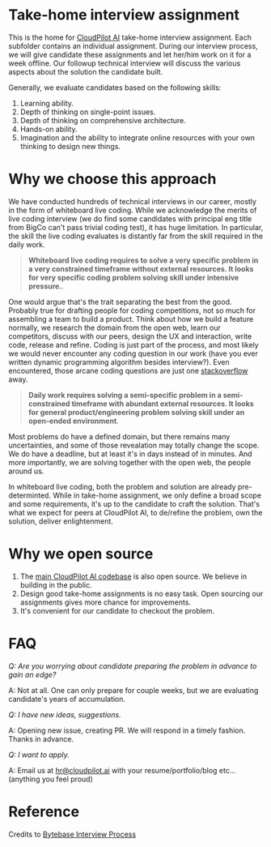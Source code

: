 
# Take-home interview assignment

This is the home for [CloudPilot AI](https://cloudpilot.ai) take-home interview assignment. Each subfolder contains an individual assignment. During our interview process, we will give candidate these assignments and let her/him work on it for a week offline. Our followup technical interview will discuss the various aspects about the solution the candidate built.

Generally, we evaluate candidates based on the following skills:
1. Learning ability.
2. Depth of thinking on single-point issues.
3. Depth of thinking on comprehensive architecture.
4. Hands-on ability.
5. Imagination and the ability to integrate online resources with your own thinking to design new things.

# Why we choose this approach

We have conducted hundreds of technical interviews in our career, mostly in the form of whiteboard live coding. While we acknowledge the merits of live coding interview (we do find some candidates with principal eng title from BigCo can't pass trivial coding test), it has huge limitation. In particular, the skill the live coding evaluates is distantly far from the skill required in the daily work.

> **Whiteboard live coding requires to solve a very specific problem in a very constrained timeframe without external resources. It looks for very specific coding problem solving skill under intensive pressure.**.

One would argue that's the trait separating the best from the good. Probably true for drafting people for coding competitions, not so much for assembling a team to build a product. Think about how we build a feature normally, we research the domain from the open web, learn our competitors, discuss with our peers, design the UX and interaction, write code, release and refine. Coding is just part of the process, and most likely we would never encounter any coding question in our work (have you ever written dynamic programming algorithm besides interview?). Even encountered, those arcane coding questions are just one [stackoverflow](stackoverflow.com) away.

> **Daily work requires solving a semi-specific problem in a semi-constrained timeframe with abundant external resources. It looks for general product/engineering problem solving skill under an open-ended environment**.

Most problems do have a defined domain, but there remains many uncertainties, and some of those revealation may totally change the scope. We do have a deadline, but at least it's in days instead of in minutes. And more importantly, we are solving together with the open web, the people around us.

In whiteboard live coding, both the problem and solution are already pre-determinted. While in take-home assignment, we only define a broad scope and some requirements, it's up to the candidate to craft the solution. That's what we expect for peers at CloudPilot AI, to de/refine the problem, own the solution, deliver enlightenment.

# Why we open source

1. The [main CloudPilot AI codebase](https://github.com/cloudpilot-a) is also open source. We believe in building in the public.
1. Design good take-home assignments is no easy task. Open sourcing our assignments gives more chance for improvements.
1. It's convenient for our candidate to checkout the problem.

# FAQ

_Q: Are you worrying about candidate preparing the problem in advance to gain an edge?_

A: Not at all. One can only prepare for couple weeks, but we are evaluating candidate's years of accumulation.

_Q: I have new ideas, suggestions._

A: Opening new issue, creating PR. We will respond in a timely fashion. Thanks in advance.

_Q: I want to apply._

A: Email us at hr@cloudpilot.ai with your resume/portfolio/blog etc... (anything you feel proud)

# Reference

Credits to [Bytebase Interview Process](https://github.com/bytebase/interview)
